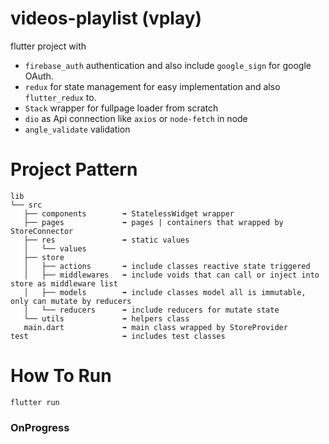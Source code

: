 # videos-playlist (vplay)

flutter project with 
 * `firebase_auth` authentication and also include `google_sign` for google OAuth.
 * `redux` for state management for easy implementation and also `flutter_redux` to.
 * `Stack` wrapper for fullpage loader from scratch
 * `dio` as Api connection like `axios` or `node-fetch` in node
 * `angle_validate` validation
 # Project Pattern
 ```
 lib
└── src
    ├── components        ➡️ StatelessWidget wrapper
    ├── pages             ➡️ pages | containers that wrapped by StoreConnector
    ├── res               ➡️ static values
    │   └── values
    ├── store 
    │   ├── actions       ➡️ include classes reactive state triggered
    │   ├── middlewares   ➡️ include voids that can call or inject into store as middleware list
    │   ├── models        ➡️ include classes model all is immutable, only can mutate by reducers
    │   └── reducers      ➡️ include reducers for mutate state
    └── utils             ➡️ helpers class 
    main.dart             ➡️ main class wrapped by StoreProvider
test                     ➡️ includes test classes
```
    
 # How To Run
 `flutter run`
 
 ### OnProgress
